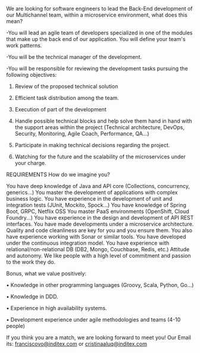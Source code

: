 We are looking for software engineers to lead the Back-End development of our Multichannel team, within a microservice environment, what does this mean?


-You will lead an agile team of developers specialized in one of the modules that make up the back end of our application. You will define your team's work patterns.

-You will be the technical manager of the development.

-You will be responsible for reviewing the development tasks pursuing the following objectives:

1. Review of the proposed technical solution

2. Efficient task distribution among the team.

3. Execution of part of the development

4. Handle possible technical blocks and help solve them hand in hand with the support areas within the project (Technical architecture, DevOps, Security, Monitoring, Agile Coach, Performance, QA...)

5. Participate in making technical decisions regarding the project.

6. Watching for the future and the scalability of the microservices under your charge.


REQUIREMENTS
How do we imagine you? 


You have deep knowledge of Java and API core (Collections, concurrency, generics...)
You master the development of applications with complex business logic.
You have experience in the development of unit and integration tests (JUnit, Mockito, Spock...)
You have knowledge of Spring Boot, GRPC, Netflix OSS
You master PaaS environments (OpenShift, Cloud Foundry...)
You have experience in the design and development of API REST interfaces.
You have made developments under a microservice architecture.
Quality and code cleanliness are key for you and you ensure them. You also have experience working with Sonar or similar tools.
You have developed under the continuous integration model.
You have experience with relational/non-relational DB (DB2, Mongo, Couchbase, Redis, etc.)
Attitude and autonomy. We like people with a high level of commitment and passion to the work they do.
 

Bonus, what we value positively:


• Knowledge in other programming languages (Groovy, Scala, Python, Go...)

• Knowledge in DDD.

• Experience in high availability systems.

• Development experience under agile methodologies and teams (4-10 people)


If you think you are a match, we are looking forward to meet you! 
Our Email its: franciscovo@inditex.com or cristinaaluq@inditex.com
